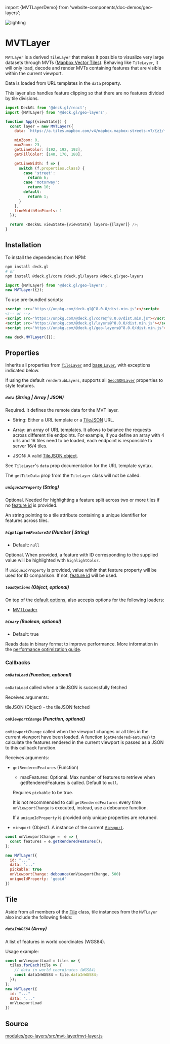 import {MVTLayerDemo} from 'website-components/doc-demos/geo-layers';

<MVTLayerDemo />

<p class="badges">
  <img src="https://img.shields.io/badge/lighting-yes-blue.svg?style=flat-square" alt="lighting" />
</p>

# MVTLayer

`MVTLayer` is a derived `TileLayer` that makes it possible to visualize very large datasets through MVTs ([Mapbox Vector Tiles](https://docs.mapbox.com/vector-tiles/specification/)). Behaving like `TileLayer`, it will only load, decode and render MVTs containing features that are visible within the current viewport.

Data is loaded from URL templates in the `data` property.

This layer also handles feature clipping so that there are no features divided by tile divisions.

```js
import DeckGL from '@deck.gl/react';
import {MVTLayer} from '@deck.gl/geo-layers';

function App({viewState}) {
  const layer = new MVTLayer({
    data: `https://a.tiles.mapbox.com/v4/mapbox.mapbox-streets-v7/{z}/{x}/{y}.vector.pbf?access_token=${MAPBOX_TOKEN}`,

    minZoom: 0,
    maxZoom: 23,
    getLineColor: [192, 192, 192],
    getFillColor: [140, 170, 180],

    getLineWidth: f => {
      switch (f.properties.class) {
        case 'street':
          return 6;
        case 'motorway':
          return 10;
        default:
          return 1;
      }
    },
    lineWidthMinPixels: 1
  });

  return <DeckGL viewState={viewState} layers={[layer]} />;
}
```


## Installation

To install the dependencies from NPM:

```bash
npm install deck.gl
# or
npm install @deck.gl/core @deck.gl/layers @deck.gl/geo-layers
```

```js
import {MVTLayer} from '@deck.gl/geo-layers';
new MVTLayer({});
```

To use pre-bundled scripts:

```html
<script src="https://unpkg.com/deck.gl@^8.0.0/dist.min.js"></script>
<!-- or -->
<script src="https://unpkg.com/@deck.gl/core@^8.0.0/dist.min.js"></script>
<script src="https://unpkg.com/@deck.gl/layers@^8.0.0/dist.min.js"></script>
<script src="https://unpkg.com/@deck.gl/geo-layers@^8.0.0/dist.min.js"></script>
```

```js
new deck.MVTLayer({});
```


## Properties

Inherits all properties from [`TileLayer`](/docs/api-reference/geo-layers/tile-layer.md) and [base `Layer`](/docs/api-reference/core/layer.md), with exceptions indicated below.

If using the default `renderSubLayers`, supports all [`GeoJSONLayer`](/docs/api-reference/layers/geojson-layer.md) properties to style features.


##### `data` (String | Array | JSON)

Required. It defines the remote data for the MVT layer.

- String: Either a URL template or a [TileJSON](https://github.com/mapbox/tilejson-spec) URL. 

- Array: an array of URL templates. It allows to balance the requests across different tile endpoints. For example, if you define an array with 4 urls and 16 tiles need to be loaded, each endpoint is responsible to server 16/4 tiles.

- JSON: A valid [TileJSON object](https://github.com/mapbox/tilejson-spec/tree/master/2.2.0).

See `TileLayer`'s `data` prop documentation for the URL template syntax.

The `getTileData` prop from the `TileLayer` class will not be called.

##### `uniqueIdProperty` (String)

Optional. Needed for highlighting a feature split across two or more tiles if no [feature id](https://github.com/mapbox/vector-tile-spec/tree/master/2.1#42-features) is provided.

An string pointing to a tile attribute containing a unique identifier for features across tiles.

##### `highlightedFeatureId` (Number | String)

* Default: `null`

Optional. When provided, a feature with ID corresponding to the supplied value will be highlighted with `highlightColor`.

If `uniqueIdProperty` is provided, value within that feature property will be used for ID comparison. If not, [feature id](https://github.com/mapbox/vector-tile-spec/tree/master/2.1#42-features) will be used.


##### `loadOptions` (Object, optional)

On top of the [default options](/docs/api-reference/core/layer.md#loadoptions), also accepts options for the following loaders:

- [MVTLoader](https://loaders.gl/modules/mvt/docs/api-reference/mvt-loader)

##### `binary` (Boolean, optional)

* Default: true

Reads data in binary format to improve performance. More information in the [performance optimization guide](/docs/developer-guide/performance.md#use-binary-data).

### Callbacks

##### `onDataLoad` (Function, optional)

`onDataLoad` called when a tileJSON is successfully fetched

Receives arguments:

tileJSON (Object) - the tileJSON fetched

##### `onViewportChange` (Function, optional)

`onViewportChange` called when the viewport changes or all tiles in the current viewport have been loaded. A function (`getRenderedFeatures`) to calculate the features rendered in the current viewport is passed as a JSON to this callback function.


Receives arguments:

* `getRenderedFeatures` (Function)

  + maxFeatures: Optional. Max number of features to retrieve when getRenderedFeatures is called. Default to `null`.

  Requires `pickable` to be true.

  It is not recommended to call `getRenderedFeatures` every time `onViewportChange` is executed, instead, use a debounce function.

  If a `uniqueIdProperty` is provided only unique properties are returned.

* `viewport` (Object). A instance of the current [`Viewport`](/docs/api-reference/core/viewport.md).

```javascript
const onViewportChange =  e => {
  const features = e.getRenderedFeatures();
};

new MVTLayer({
  id: "..."
  data: "..."
  pickable: true
  onViewportChange: debounce(onViewportChange, 500)
  uniqueIdProperty: 'geoid'
})
```

## Tile

Aside from all members of the [Tile](/docs/api-reference/geo-layers/tile-layer.md#tile) class, tile instances from the `MVTLayer` also include the following fields:

##### `dataInWGS84` (Array)

A list of features in world coordinates (WGS84).

Usage example:

```javascript
const onViewportLoad = tiles => {
  tiles.forEach(tile => {
    // data in world coordinates (WGS84)
    const dataInWGS84 = tile.dataInWGS84;
  });
};
new MVTLayer({
  id: "..."
  data: "..."
  onViewportLoad
})
```

## Source

[modules/geo-layers/src/mvt-layer/mvt-layer.js](https://github.com/visgl/deck.gl/tree/master/modules/geo-layers/src/mvt-layer/mvt-layer.js)
